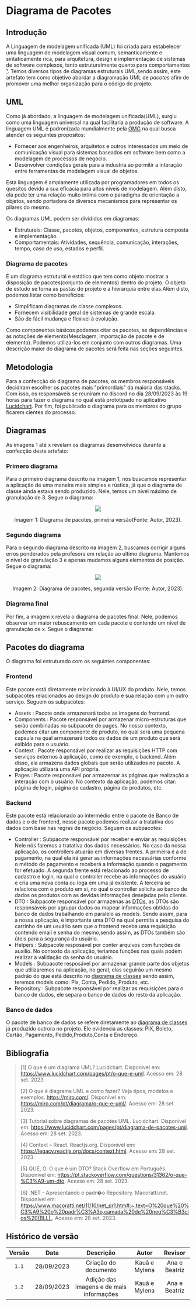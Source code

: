# Diagrama de Pacotes

## Introdução

A Linguagem de modelagem unificada (UML) foi criada para estabelecer uma linguagem de modelagem visual comum, semanticamente e sintaticamente rica, para arquitetura, design e implementação de sistemas de software complexos, tanto estruturalmente quanto para comportamentos [¹](#ancora1). Temos diversos tipos de diagramas estruturais UML,sendo assim, este artefato tem como objetivo abordar a diagramação UML de _pacotes_ afim de promover uma melhor organização para o código do projeto.

## UML

Como já abordado, a linguagem de modelagem unificada(UML), surgiu como uma linguagem universal na qual facilitaria a produção de software. A linguagem UML é padronizada mundialmente pela [OMG](https://www.omg.org/) na qual busca atender os seguintes propositos:

- Fornecer aos engenheiros, arquitetos e outros interessados um meio de comunicação visual para sistemas baseados em software bem como a modelagem de processos de negócio.
- Desenvolver condições gerais para a industria ao permitir a interação entre ferramentas de modelagem visual de objetos.

Esta linguagem é amplamente utilizada por programadores em todos os quesitos devido a sua eficácia para altos níveis de modelagem. Além disto, ela pode ter uma relação muito intima com o paradigma de orientação a objetos, sendo portadora de diversos mecanismos para representar os pilares do mesmo.</br>

Os diagramas UML podem ser divididos em diagramas:

- Estruturais: Classe, pacotes, objetos, componentes, estrutura composta e implementação.
- Comportamentais: Atividades, sequência, comunicação, interações, tempo, caso de uso, estados e perfil.

### Diagrama de pacotes

É um diagrama estrutural e estático que tem como objeto mostrar a disposição de pacotes(conjunto de elementos) dentro do projeto. O objeto de estudo se torna as pastas do projeto e a hierarquia entre elas.Além disto, podemos listar como benefícios:

- Simplificam diagramas de classe complexos.
- Fornecem visibilidade geral de sistemas de grande escala.
- São de fácil mudança e flexivel à evolução.

Como componentes básicos podemos citar os pacotes, as dependências e as notações de elemento(Mesclagem, importação de pacote e de elemento). Podemos utiliza-los em conjunto com outros diagramas. Uma descrição maior do diagrama de pacotes será feita nas seções seguintes.

## Metodologia

Para a confecção do diagrama de pacotes, os membros responsáveis decidiram escolher os pacotes mais "primordiais" da maioria das stacks. Com isso, os responsáveis se reuniram no discord no dia 28/09/2023 às 19 horas para fazer o diagrama no qual está prototipado no aplicativo [Lucidchart](https://lucid.app/lucidchart/c7aff09a-0b81-479f-8555-5c3e10507aa4/edit?viewport_loc=-11%2C-11%2C1480%2C641%2C0_0&invitationId=inv_8f25f8f6-e5ef-4a74-a75a-2f49625b6949). Por fim, foi publicado o diagrama para os membros do grupo ficarem cientes do processo.

## Diagramas

As imagens 1 até x revelam os diagramas desenvolvidos durante a confecção deste artefato:

### Primero diagrama

Para o primeiro diagrama descrito na imagem 1, nós buscamos representar a aplicação de uma maneira mais simples e rústica, já que o diagrama de classe ainda estava sendo produzido. Nele, temos um nível máximo de granulação de 3. Segue o diagrama:

<center>
    <img src="DiagramaDePacotesV1.png"/>
    <p> Imagem 1: Diagrama de pacotes, primeira versão(Fonte: Autor, 2023).</a></p> 
</center>

### Segundo diagrama

Para o segundo diagrama descrito na imagem 2, buscamos corrigir alguns erros ponderados pela profesora em relação ao ultimo diagrama. Mantemos o nível de granulação 3 e apenas mudamos alguns elementos de posição. Segue o diagrama:

<center>
    <img src="DiagramaDePacotesV2.png"/>
    <p> Imagem 2: Diagrama de pacotes, segunda versão (Fonte: Autor, 2023).</a></p> 
</center>

### Diagrama final

Por fim, a imagem x revela o diagrama de pacotes final. Nele, podemos observar um maior rebuscamento em cada pacote e contendo um nível de granulação de x. Segue o diagrama:

## Pacotes do diagrama

O diagrama foi estruturado com os seguintes componentes:

### Frontend

Este pacote está diretamente relacionado à UI/UX do produto. Nele, temos subpacotes relacionados ao design do produto e sua relação com um outro serviço. Seguem os subpacotes:

- Assets : Pacote onde armazenará todas as imagens do frontend.
- Components : Pacote responsável por armazenar micro-estruturas que serão combinadas no subpacote de pages. No nosso contexto, podemos citar um componente de produto, no qual será uma pequena capsula na qual armazenará todos os dados de um produto que será exibido para o usuário.
- Context : Pacote responsável por realizar as requisições HTTP com serviços externos à aplicação, como de exemplo, o backend. Além disso, ela armazena dados globais que serão utilizados no pacote. A aplicação utilizará uma API própria.
- Pages : Pacote responsável por armazernar as páginas que realização a interação com o usuário. No contexto da aplicação, podemos citar: página de login, página de cadastro, página de produtos, etc.

### Backend

Este pacote está relacionado ao intermédio entre o pacote de Banco de dados e o de frontend, nesse pacote podemos realizar a tratativa dos dados com base nas regras de negócio. Seguem os subpacotes:

- Controller : Subpacote responsável por receber e enviar as requisições. Nele nós faremos a tratativa dos dados necessários. No caso da nossa aplicação, os controllers atuarão em diversas frentes. A primeira é a de pagamento, na qual ela irá gerar as informações necessárias conforme o método de pagamento e receberá a informação quando o pagamento for efetuado. A segunda frente está relacionado ao processo de cadastro e login, na qual o controller recebe as informações do usuário e cria uma nova conta ou loga em uma já existente. A terceira se relaciona com o produto em si, no qual o controller solicita ao banco de dados os produtos com as devidas informações desejadas pelo cliente.
- DTO : Subpacote responsável por armazenas as [DTOs](https://pt.stackoverflow.com/questions/31362/o-que-%C3%A9-um-dto), as DTOs são responsáveis por agrupar dados ou mapear informações obtidas do banco de dados trabalhando em paralelo as models. Sendo assim, para a nossa aplicação, é importante uma DTO na qual permita a pesquisa do carrinho de um usuário sem que o frontend receba uma requisição contendo email e senha do mesmo,sendo assim, as DTOs também são úteis para a segurança do usuário.
- Helpers : Subpacote resposável por conter arquivos com funções de auxilio. No contexto da aplicação, teriamos funções nas quais podem realizar a validação da senha do usuário.
- Models : Subpacote resposável por armazenar grande parte dos objetos que utilizaremos na aplicação, no geral, elas seguirão um mesmo padrão do que está descrito no [diagrama de classes]() sendo assim, teremos models como: Pix, Conta, Pedido, Produto, etc.
- Repository : Subpacote responsável por realizar as requisições para o banco de dados, ele separa o banco de dados do resto da aplicação.

### Banco de dados

O pacote de banco de dados se refere diretamente ao [diagrama de classes]() já produzido outrora no projeto. Ele evidencia as classes: PIX, Boleto, Cartão, Pagamento, Pedido,Produto,Conta e Endereço.

## Bibliografia

> [1] O que é um diagrama UML? Lucidchart. Disponível em: <https://www.lucidchart.com/pages/pt/o-que-e-uml>. Acesso em: 28 set. 2023.
>
> [2] O que é diagrama UML e como fazer? Veja tipos, modelos e exemplos. https://miro.com/. Disponível em: <https://miro.com/pt/diagrama/o-que-e-uml/>. Acesso em: 28 set. 2023.
>
> [3] Tutorial sobre diagramas de pacotes UML. Lucidchart. Disponível em: <https://www.lucidchart.com/pages/pt/diagrama-de-pacotes-uml>. Acesso em: 28 set. 2023.
>
> [4] Context – React. Reactjs.org. Disponível em: <https://legacy.reactjs.org/docs/context.html>. Acesso em: 28 set. 2023.
>
> [5] QUE, O. O que é um DTO? Stack Overflow em Português. Disponível em: <https://pt.stackoverflow.com/questions/31362/o-que-%C3%A9-um-dto>. Acesso em: 28 set. 2023.
>
> [6] .NET - Apresentando o padr�o Repository. Macoratti.net. Disponível em: <https://www.macoratti.net/11/10/net_pr1.htm#:~:text=O%20que%20%C3%A9%20o%20padr%C3%A3o,camada%20de%20neg%C3%B3cios%20(BLL).>. Acesso em: 28 set. 2023.

## Histórico de versão

| Versão |    Data    |                Descrição                 |     Autor     |    Revisor    |
| :----: | :--------: | :--------------------------------------: | :-----------: | :-----------: |
| `1.1`  | 28/09/2023 |           Criação do documento           | Kauã e Mylena | Ana e Beatriz |
| `1.2`  | 28/09/2023 | Adição das imagens e de mais informações | Kauã e Mylena | Ana e Beatriz |
